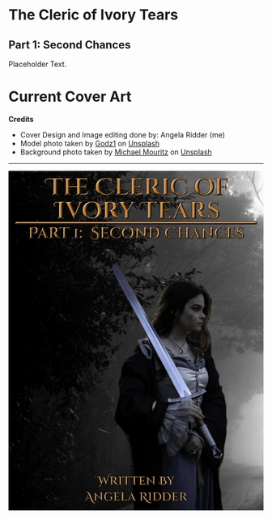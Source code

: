 # The Cleric of Ivory Tears

## Part 1: Second Chances

Placeholder Text.

# Current Cover Art

****Credits****

- Cover Design and Image editing done by: Angela Ridder (me)
- Model photo taken by <a href="https://unsplash.com/@godz1?utm_content=creditCopyText&utm_medium=referral&utm_source=unsplash">Godz1</a> on <a href="https://unsplash.com/photos/a-woman-holding-a-sword-in-a-graveyard-v8bunpm3Mgk?utm_content=creditCopyText&utm_medium=referral&utm_source=unsplash">Unsplash</a>
- Background photo taken by <a href="https://unsplash.com/@michael_mouritz?utm_content=creditCopyText&utm_medium=referral&utm_source=unsplash">Michael Mouritz</a> on <a href="https://unsplash.com/photos/gray-road-in-between-trees-in-grayscale-photography-WXX_DhjlmD4?utm_content=creditCopyText&utm_medium=referral&utm_source=unsplash">Unsplash</a>

---

![cover-art](./images/the-cleric-of-ivory-tears-part-one.jpg)
